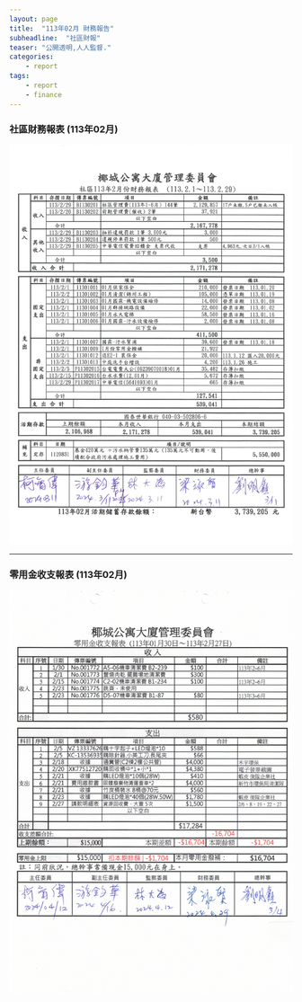 ```yaml
---
layout: page
title:  "113年02月 財務報告"
subheadline:  "社區財報"
teaser: "公開透明,人人監督."
categories:
    - report
tags:
    - report
    - finance
---
```


### 社區財務報表 (113年02月)

![](https://github.com/coconutcity30050/community27/raw/gh-pages/assets/reports/113-02-%E8%B2%A1%E5%8B%99%E5%A0%B1%E8%A1%A8.jpg)

---
### 零用金收支報表 (113年02月)

![](https://github.com/coconutcity30050/community27/raw/gh-pages/assets/reports/113-02-%E9%9B%B6%E7%94%A8%E9%87%91%E6%94%AF%E5%87%BA%E5%A0%B1%E8%A1%A8.jpg)
